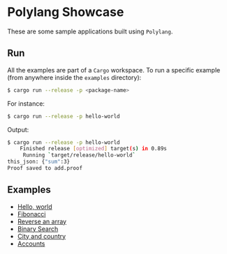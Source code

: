 # Polylang Showcase

These are some sample applications built using `Polylang`.

## Run 

All the examples are part of a `Cargo` workspace. To run a specific example (from anywhere inside the `examples` directory):

```bash
$ cargo run --release -p <package-name>
```

For instance:

```bash
$ cargo run --release -p hello-world
```

Output:

```bash
$ cargo run --release -p hello-world
    Finished release [optimized] target(s) in 0.89s
     Running `target/release/hello-world`
this_json: {"sum":3}
Proof saved to add.proof
```

## Examples

  * [Hello, world](hello-world/README.md)
  * [Fibonacci](fibonacci/README.md)
  * [Reverse an array](reverse-array/README.md)
  * [Binary Search](binary-search/README.md)
  * [City and country](city-country/README.md)
  * [Accounts](account-balances/README.md)
